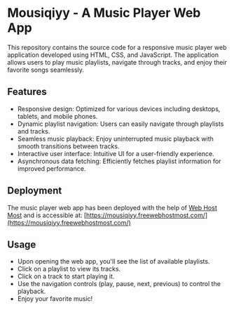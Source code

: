 # Mousiqiyy - A Music Player Web App

This repository contains the source code for a responsive music player web application developed using HTML, CSS, and JavaScript. The application allows users to play music playlists, navigate through tracks, and enjoy their favorite songs seamlessly.

## Features

- Responsive design: Optimized for various devices including desktops, tablets, and mobile phones.
- Dynamic playlist navigation: Users can easily navigate through playlists and tracks.
- Seamless music playback: Enjoy uninterrupted music playback with smooth transitions between tracks.
- Interactive user interface: Intuitive UI for a user-friendly experience.
- Asynchronous data fetching: Efficiently fetches playlist information for improved performance.

## Deployment

The music player web app has been deployed with the help of [Web Host Most](https://webhostmost.com/) and is accessible at: [https://mousiqiyy.freewebhostmost.com/](https://mousiqiyy.freewebhostmost.com/)

## Usage

- Upon opening the web app, you'll see the list of available playlists.
- Click on a playlist to view its tracks.
- Click on a track to start playing it.
- Use the navigation controls (play, pause, next, previous) to control the playback.
- Enjoy your favorite music!
